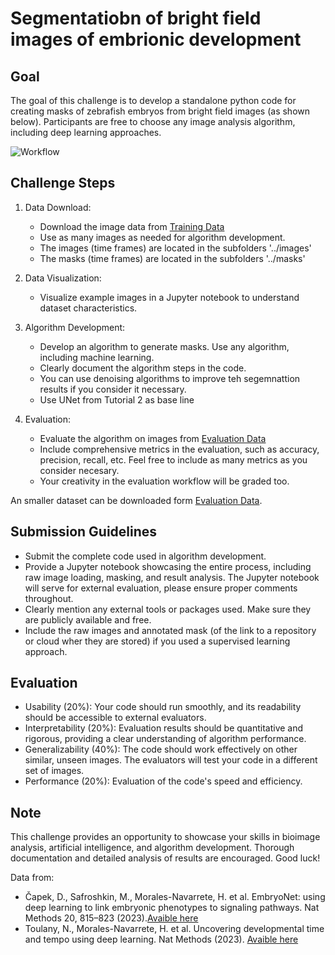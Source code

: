 

# Segmentatiobn of bright field images of embrionic development

## Goal
The goal of this challenge is to develop a standalone python code for creating masks of zebrafish embryos from bright field images (as shown below). Participants are free to choose any image analysis algorithm, including deep learning approaches. 

![Workflow](https://github.com/ciencialatitud0/EPIC_5/blob/main/Tutorials/challenges/ArtificialIntelligence_and_BioimageAnalysis/mask_workflow.png)

## Challenge Steps
1. Data Download:
   * Download the image data from [Training Data](https://drive.google.com/file/d/1hdDLdRU1Ls8yA5T8KMdzIbwPAi_CxgGG/view?usp=sharing)
   * Use as many images as needed for algorithm development.
   * The images (time frames) are located in the subfolders '../images'
   * The masks  (time frames) are located in the subfolders '../masks'

2. Data Visualization:
   * Visualize example images in a Jupyter notebook to understand dataset characteristics.

3. Algorithm Development:
   * Develop an algorithm to generate masks. Use any algorithm, including machine learning.
   * Clearly document the algorithm steps in the code.
   * You can use denoising algorithms to improve teh segemnattion results if you consider it necessary.
   * Use UNet from Tutorial 2 as base line 

5. Evaluation:
   * Evaluate the algorithm on images from [Evaluation Data](https://drive.google.com/file/d/1hdDLdRU1Ls8yA5T8KMdzIbwPAi_CxgGG/view?usp=sharing) 
   * Include comprehensive metrics in the evaluation, such as accuracy, precision, recall, etc. Feel free to include as many metrics as you consider necesary.
   * Your creativity in the evaluation workflow will be graded too.

An smaller dataset can be downloaded form [Evaluation Data](https://drive.google.com/file/d/1OI_9DI6ZDxUPrGI6IHfon9dsetqnB4we/view?usp=sharing).

## Submission Guidelines
* Submit the complete code used in algorithm development.
* Provide a Jupyter notebook showcasing the entire process, including raw image loading, masking, and result analysis. The Jupyter notebook will serve for external evaluation, please ensure proper comments throughout.
* Clearly mention any external tools or packages used. Make sure they are publicly available and free.
* Include the raw images and annotated mask (of the link to a repository or cloud wher they are stored) if you used a supervised learning approach.
  

## Evaluation
* Usability (20%): Your code should run smoothly, and its readability should be accessible to external evaluators.
* Interpretability (20%): Evaluation results should be quantitative and rigorous, providing a clear understanding of algorithm performance.
* Generalizability (40%): The code should work effectively on other similar, unseen images. The evaluators will test your code in a different set of images.
* Performance (20%): Evaluation of the code's speed and efficiency.

## Note
This challenge provides an opportunity to showcase your skills in bioimage analysis, artificial intelligence, and algorithm development. Thorough documentation and detailed analysis of results are encouraged. Good luck!


Data from:
* Čapek, D., Safroshkin, M., Morales-Navarrete, H. et al. EmbryoNet: using deep learning to link embryonic phenotypes to signaling pathways. Nat Methods 20, 815–823 (2023).[Avaible here](https://doi.org/10.1038/s41592-023-01873-4)
* Toulany, N., Morales-Navarrete, H. et al. Uncovering developmental time and tempo using deep learning. Nat Methods (2023). [Avaible here](https://doi.org/10.1038/s41592-023-02083-8)
